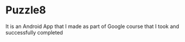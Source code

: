 # Puzzle8
It is an Android App that I made as part of  Google course that I took and successfully completed
